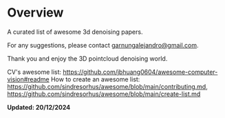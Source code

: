 # Overview
A curated list of awesome 3d denoising papers.

For any suggestions, please contact garnungalejandro@gmail.com.

Thank you and enjoy the 3D pointcloud denoising world.

CV's awesome list: https://github.com/jbhuang0604/awesome-computer-vision#readme
How to create an awesome list: https://github.com/sindresorhus/awesome/blob/main/contributing.md, https://github.com/sindresorhus/awesome/blob/main/create-list.md

**Updated: 20/12/2024**
